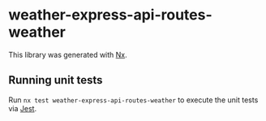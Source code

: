 # weather-express-api-routes-weather

This library was generated with [Nx](https://nx.dev).

## Running unit tests

Run `nx test weather-express-api-routes-weather` to execute the unit tests via [Jest](https://jestjs.io).
